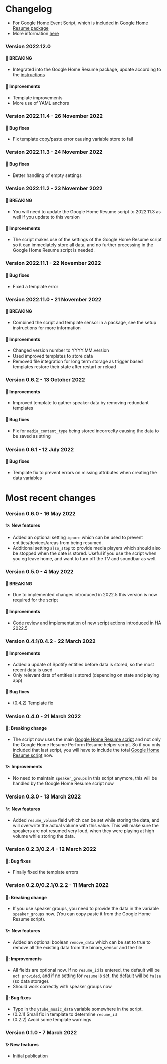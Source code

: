 # Changelog

* For Google Home Event Script, which is included in [Google Home Resume package](../../google_home_resume.yaml)
* More information [here](../google_home_event.md)

### Version 2022.12.0

#### 🔴 BREAKING

* Integrated into the Google Home Resume package, update according to the [instructions](../../readme.md#setup-instructions)

#### 🌟 Improvements

* Template improvements
* More use of YAML anchors

### Version 2022.11.4 - 26 November 2022

#### 🐛 Bug fixes

* Fix template copy/paste error causing variable store to fail

### Version 2022.11.3 - 24 November 2022

#### 🐛 Bug fixes

* Better handling of empty settings

### Version 2022.11.2 - 23 November 2022

#### 🔴 BREAKING

* You will need to update the Google Home Resume script to 2022.11.3 as well if you update to this version

#### 🌟 Improvements

* The script makes use of the settings of the Google Home Resume script so it can immediately store all data, and no further processing in the Google Home Resume script is needed.

### Version 2022.11.1 - 22 November 2022

#### 🐛 Bug fixes

* Fixed a template error

### Version 2022.11.0 - 21 November 2022

#### 🔴 BREAKING

* Combined the script and template sensor in a package, see the setup instructions for more information

#### 🌟 Improvements

* Changed version number to YYYY.MM.version
* Used improved templates to store data
* Removed file integration for long term storage as trigger based templates restore their state after restart or reload

### Version 0.6.2 - 13 October 2022

#### 🌟 Improvements

* Improved template to gather speaker data by removing redundant templates

#### 🐛 Bug fixes

* Fix for `media_content_type` being stored incorreclty causing the data to be saved as string

### Version 0.6.1 - 12 July 2022

#### 🐛 Bug fixes

* Template fix to prevent errors on missing attributes when creating the data variables

# Most recent changes

### Version 0.6.0 - 16 May 2022

#### ✨: New features

* Added an optional setting `ignore` which can be used to prevent entities/devices/areas from being resumed.
* Additional setting `also_stop` to provide media players which should also be stopped when the date is stored. Useful if you use the script when you eg leave home, and want to turn off the TV and soundbar as well.

### Version 0.5.0 - 4 May 2022

#### 🔴 BREAKING

* Due to implemented changes introduced in 2022.5 this version is now required for the script

#### 🌟 Improvements

* Code review and implementation of new script actions introduced in HA 2022.5

### Version 0.4.1/0.4.2 - 22 March 2022

#### 🌟 Improvements

* Added a update of Spotify entities before data is stored, so the most recent data is used
* Only relevant data of entities is stored (depending on state and playing app)

#### 🐛 Bug fixes

* (0.4.2) Template fix

### Version 0.4.0 - 21 March 2022

#### 🛑: Breaking change

* The script now uses the main [Google Home Resume script](../google_home_resume.md) and not only the Google Home Resume Perform Resume helper script. So if you only included that last script, you will have to include the total [Google Home Resume script](../google_home_resume.md) now.

#### ✨: Improvements

* No need to maintain `speaker_groups` in this script anymore, this will be handled by the Google Home Resume script now

### Version 0.3.0 - 13 March 2022

#### ✨: New features

* Added `resume_volume` field which can be set while storing the data, and will overwrite the actual volume with this value. This will make sure the speakers are not resumed very loud, when they were playing at high volume while storing the data.

### Version 0.2.3/0.2.4 - 12 March 2022

#### 🐛: Bug fixes

* Finally fixed the template errors

### Version 0.2.0/0.2.1/0.2.2 - 11 March 2022

#### 🛑: Breaking change

* If you use speaker groups, you need to provide the data in the variable `speaker_groups` now. (You can copy paste it from the Google Home Resume script).

#### ✨: New features

* Added an optional boolean `remove_data` which can be set to true to remove all the existing data from the binary_sensor and the file

#### 🌟: Improvements

* All fields are optional now. If no `resume_id` is entered, the default will be `not provided`, and if no setting for `resume` is set, the default will be `false` (so data storage).
* Should work correctly with speaker groups now

#### 🐛: Bug fixes

* Typo in the `ytube_music_data` variable somewhere in the script.
* (0.2.1) Small fix in template to determine `resume_id`
* (0.2.2) Avoid some template warnings

### Version 0.1.0 - 7 March 2022

#### ✨ New features

* Initial publication